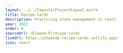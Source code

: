 ```yaml
---
layout: ../../layouts/ProjectLayout.astro
title: Recipe Cards
description: Practicing state management in react
year: 2022
order: 6
sourceUrl: /Elwood-P/recipe-cards
liveUrl: https://elwoodp-recipe-cards.netlify.app/
icon: react
---
```

